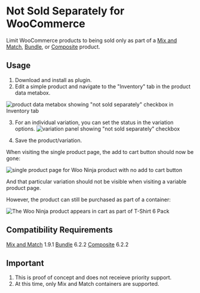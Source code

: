 # Not Sold Separately for WooCommerce

Limit WooCommerce products to being sold only as part of a [Mix and Match](https://woocommerce.com/products/woocommerce-mix-and-match-products/?aff=5151&cid=8069770), [Bundle](https://woocommerce.com/products/woocommerce-mix-and-match-products/?aff=5151&cid=8069770), or [Composite](https://woocommerce.com/products/composite-products//?aff=5151&cid=8069770) product.

## Usage

1. Download and install as plugin.
2. Edit a simple product and navigate to the "Inventory" tab in the product data metabox.

![product data metabox showing "not sold separately" checkbox in Inventory tab](https://user-images.githubusercontent.com/507025/79056355-de5b4380-7c12-11ea-9f0e-4fed033f8b6f.png)

3. For an individual variation, you can set the status in the variation options.
![variation panel showing "not sold separately" checkbox](https://user-images.githubusercontent.com/507025/99010152-a862a280-2506-11eb-881b-8c13096dbb92.png)

3. Save the product/variation.

When visiting the single product page, the add to cart button should now be gone:

![single product page for Woo Ninja product with no add to cart button](https://user-images.githubusercontent.com/507025/77197200-62a22700-6aaa-11ea-9cbb-23219079c56d.png)

And that particular variation should not be visible when visiting a variable product page.

However, the product can still be purchased as part of a container:

![The Woo Ninja product appears in cart as part of T-Shirt 6 Pack](https://user-images.githubusercontent.com/507025/77197688-405cd900-6aab-11ea-9312-239452036126.png)

## Compatibility Requirements
[Mix and Match](https://woocommerce.com/products/woocommerce-mix-and-match-products/?) 1.9.1
[Bundle](https://woocommerce.com/products/woocommerce-mix-and-match-products/?aff=5151&cid=8069770) 6.2.2
[Composite](https://woocommerce.com/products/composite-products//?aff=5151&cid=8069770) 6.2.2

## Important

1. This is proof of concept and does not receieve priority support.
2. At this time, only Mix and Match containers are supported.
